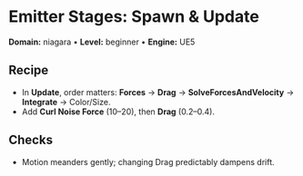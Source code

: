 # Emitter Stages: Spawn & Update
**Domain:** niagara • **Level:** beginner • **Engine:** UE5

## Recipe
- In **Update**, order matters: **Forces** → **Drag** → **SolveForcesAndVelocity** → **Integrate** → Color/Size.  
- Add **Curl Noise Force** (10–20), then **Drag** (0.2–0.4).

## Checks
- Motion meanders gently; changing Drag predictably dampens drift.
